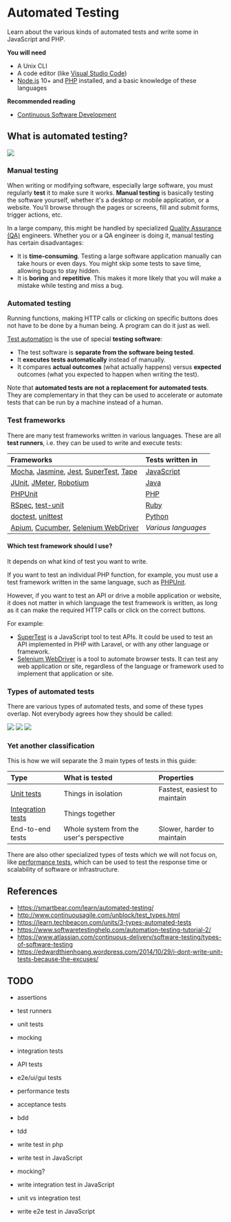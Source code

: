 # Automated Testing

Learn about the various kinds of automated tests and write some in JavaScript and PHP.

<!-- slide-include ../../BANNER.md -->

**You will need**

* A Unix CLI
* A code editor (like [Visual Studio Code][vscode])
* [Node.js][node] 10+ and [PHP][php] installed,
  and a basic knowledge of these languages

**Recommended reading**

* [Continuous Software Development](../continuous/)

<!-- START doctoc -->
<!-- END doctoc -->



## What is automated testing?

<!-- slide-front-matter class: center, middle -->

<p class='center'><img class='w60' src='images/automated-tests.png' /></p>

### Manual testing

When writing or modifying software, especially large software,
you must regularly **test** it to make sure it works.
**Manual testing** is basically testing the software yourself,
whether it's a desktop or mobile application, or a website.
You'll browse through the pages or screens, fill and submit forms, trigger actions, etc.

In a large company, this might be handled by specialized [Quality Assurance (QA)][qa] engineers.
Whether you or a QA engineer is doing it, manual testing has certain disadvantages:

* It is **time-consuming**.
  Testing a large software application manually can take hours or even days.
  You might skip some tests to save time, allowing bugs to stay hidden.
* It is **boring** and **repetitive**.
  This makes it more likely that you will make a mistake while testing and miss a bug.

### Automated testing

Running functions, making HTTP calls or clicking on specific buttons does not have to be done by a human being.
A program can do it just as well.

[Test automation][automated-tests] is the use of special **testing software**:

* The test software is **separate from the software being tested**.
* It **executes tests automatically** instead of manually.
* It compares **actual outcomes** (what actually happens)
  versus **expected** outcomes (what you expected to happen when writing the test).

Note that **automated tests are not a replacement for automated tests**.
They are complementary in that they can be used to accelerate or automate tests
that can be run by a machine instead of a human.

### Test frameworks

There are many test frameworks written in various languages.
These are all **test runners**, i.e. they can be used to write and execute tests:

Frameworks                                                                             | Tests written in
:---                                                                                   | :---
[Mocha][mocha], [Jasmine][jasmine], [Jest][jest], [SuperTest][supertest], [Tape][tape] | [JavaScript][js]
[JUnit][junit], [JMeter][jmeter], [Robotium][robotium]                                 | [Java][java]
[PHPUnit][phpunit]                                                                     | [PHP][php]
[RSpec][rspec], [test-unit][ruby-test-unit]                                            | [Ruby][ruby]
[doctest][doctest], [unittest][python-unittest]                                        | [Python][python]
[Apium][appium], [Cucumber][cucumber], [Selenium WebDriver][selenium-webdriver]        | *Various languages*

#### Which test framework should I use?

It depends on what kind of test you want to write.

If you want to test an individual PHP function, for example,
you must use a test framework written in the same language,
such as [PHPUnit][phpunit].

However, if you want to test an API or drive a mobile application or website,
it does not matter in which language the test framework is written,
as long as it can make the required HTTP calls or click on the correct buttons.

For example:

* [SuperTest][supertest] is a JavaScript tool to test APIs.
  It could be used to test an API implemented in PHP with Laravel,
  or with any other language or framework.
* [Selenium WebDriver][selenium-webdriver] is a tool to automate browser tests.
  It can test any web application or site, regardless of the language or framework used to implement
  that application or site.

### Types of automated tests

There are various types of automated tests,
and some of these types overlap.
Not everybody agrees how they should be called:

<!-- slide-column -->

<img class='w100' src='images/pyramid-1.png' />

<!-- slide-column -->

<img class='w100' src='images/pyramid-2.png' />

<!-- slide-column -->

<img class='w100' src='images/pyramid-3.png' />

### Yet another classification

This is how we will separate the 3 main types of tests in this guide:

Type                                     | What is tested                           | Properties
:---                                     | :---                                     | :---
[Unit tests][unit-testing]               | Things in isolation                      | Fastest, easiest to maintain
[Integration tests][integration-testing] | Things together                          |
End-to-end tests                         | Whole system from the user's perspective | Slower, harder to maintain

There are also other specialized types of tests which we will not focus on,
like [performance tests][performance-testing], which can be used
to test the response time or scalability of software or infrastructure.



## References

* https://smartbear.com/learn/automated-testing/
* http://www.continuousagile.com/unblock/test_types.html
* https://learn.techbeacon.com/units/3-types-automated-tests
* https://www.softwaretestinghelp.com/automation-testing-tutorial-2/
* https://www.atlassian.com/continuous-delivery/software-testing/types-of-software-testing
* https://edwardthienhoang.wordpress.com/2014/10/29/i-dont-write-unit-tests-because-the-excuses/



## TODO

* assertions
* test runners

* unit tests
* mocking

* integration tests

* API tests
* e2e/ui/gui tests

* performance tests
* acceptance tests

* bdd
* tdd

* write test in php
* write test in JavaScript

* mocking?
* write integration test in JavaScript
* unit vs integration test

* write e2e test in JavaScript



[acceptance-testing]: https://en.wikipedia.org/wiki/Acceptance_testing
[api-testing]: https://en.wikipedia.org/wiki/API_testing
[appium]: https://appium.io
[automated-tests]: https://en.wikipedia.org/wiki/Test_automation
[cucumber]: https://cucumber.io/
[doctest]: https://pythontesting.net/framework/doctest/doctest-introduction/
[gui-testing]: https://en.wikipedia.org/wiki/Graphical_user_interface_testing
[integration-testing]: https://en.wikipedia.org/wiki/Integration_testing
[jasmine]: https://jasmine.github.io
[java]: https://www.java.com
[jest]: https://jestjs.io
[jmeter]: https://jmeter.apache.org/
[js]: https://en.wikipedia.org/wiki/JavaScript
[junit]: https://junit.org
[mocha]: https://mochajs.org
[node]: https://nodejs.org
[performance-testing]: https://en.wikipedia.org/wiki/Software_performance_testing
[php]: http://php.net
[phpunit]: https://phpunit.de
[python]: https://www.python.org
[python-unittest]: https://docs.python.org/3/library/unittest.html
[qa]: https://en.wikipedia.org/wiki/Quality_assurance
[robotium]: https://github.com/RobotiumTech/robotium
[rspec]: http://rspec.info
[ruby]: https://www.ruby-lang.org
[ruby-test-unit]: https://test-unit.github.io
[selenium-webdriver]: https://www.seleniumhq.org/projects/webdriver/
[supertest]: https://github.com/visionmedia/supertest
[system-testing]: https://en.wikipedia.org/wiki/System_testing
[tape]: https://github.com/substack/tape
[unit-testing]: https://en.wikipedia.org/wiki/Unit_testing
[vscode]: https://code.visualstudio.com
